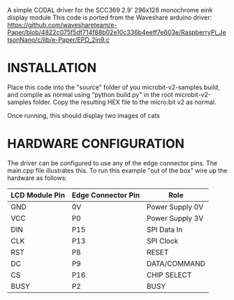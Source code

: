 A simple CODAL driver for the SCC369 2.9' 296x128 monochrome eink display module
This code is ported from the Waveshare arduino driver: https://github.com/waveshareteam/e-Paper/blob/4822c075f5df714f88b02e10c336b4eeff7e603e/RaspberryPi_JetsonNano/c/lib/e-Paper/EPD_2in9.c

INSTALLATION
============

Place this code into the "source" folder of you microbit-v2-samples build, and compile as normal using "python build.py" in the root microbit-v2-samples folder. Copy the resulting HEX file to the micro:bit v2 as normal.

Once running, this should display two images of cats


HARDWARE CONFIGURATION
======================

The driver can be configured to use any of the edge connector pins. The main.cpp file illustrates this. To run this example "out of the box" wire up the hardware as follows:

| LCD Module Pin | Edge Connector Pin | Role             |
| -------------- | ------------------ | ---------------- |
| GND            | 0V                 | Power Supply 0V  |
| VCC            | P0                 | Power Supply 3V  |
| DIN            | P15                | SPI Data In      |
| CLK            | P13                | SPI Clock        |
| RST            | P8                 | RESET            |
| DC             | P9                 | DATA/COMMAND     |
| CS             | P16                | CHIP SELECT      |
| BUSY           | P2                 | BUSY             |
